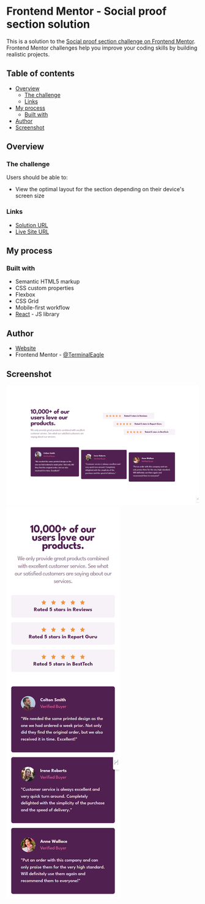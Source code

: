# Frontend Mentor - Social proof section solution

This is a solution to the [Social proof section challenge on Frontend Mentor](https://www.frontendmentor.io/challenges/social-proof-section-6e0qTv_bA). Frontend Mentor challenges help you improve your coding skills by building realistic projects.

## Table of contents

- [Overview](#overview)
  - [The challenge](#the-challenge)
  - [Links](#links)
- [My process](#my-process)
  - [Built with](#built-with)
- [Author](#author)
- [Screenshot](#screenshot)

## Overview

### The challenge

Users should be able to:

- View the optimal layout for the section depending on their device's screen size

### Links

- [Solution URL](https://github.com/TerminalEagle/social-proof-section-master)
- [Live Site URL](https://social-proof-site-page.netlify.app/)

## My process

### Built with

- Semantic HTML5 markup
- CSS custom properties
- Flexbox
- CSS Grid
- Mobile-first workflow
- [React](https://reactjs.org/) - JS library

## Author

- [Website](https://dev-forge.netlify.app)
- Frontend Mentor - [@TerminalEagle](https://www.frontendmentor.io/profile/TerminalEagle)

## Screenshot

![](./screenshots/desktop-design.png)
![](./screenshots/mobile-design.png)
